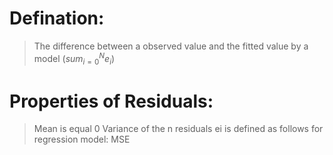 # Defination:
> The difference between a observed value and the fitted value by a model
 > $(sum_{i=0}^N{e_i} )$
# Properties of Residuals:
> Mean is equal 0
> Variance of the n residuals ei is defined as follows for regression model: MSE
